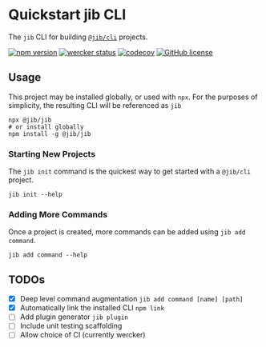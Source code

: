 # Quickstart jib CLI

The `jib` CLI for building [`@jib/cli`](https://github.com/jibcli/cli)
projects.

[![npm version](https://badge.fury.io/js/%40jib%2Fjib.svg)](https://badge.fury.io/js/%40jib%2Fjib)
[![wercker status](https://app.wercker.com/status/0f58790a09b5361bfc3546c8230e4201/s/master "wercker status")](https://app.wercker.com/project/byKey/0f58790a09b5361bfc3546c8230e4201)
[![codecov](https://codecov.io/gh/jibcli/jib/branch/master/graph/badge.svg)](https://codecov.io/gh/jibcli/jib)
[![GitHub license](https://img.shields.io/github/license/jibcli/jib.svg)](https://github.com/jibcli/jib/blob/master/LICENSE)

## Usage

This project may be installed globally, or used with `npx`. For the purposes of
simplicity, the resulting CLI will be referenced as `jib`

```shell
npx @jib/jib
# or install globally
npm install -g @jib/jib
```

### Starting New Projects

The `jib init` command is the quickest way to get started with a `@jib/cli` project.

```text
jib init --help
```

### Adding More Commands

Once a project is created, more commands can be added using `jib add command`.

```text
jib add command --help
```

## TODOs

- [x] Deep level command augmentation `jib add command [name] [path]`
- [x] Automatically link the installed CLI `npm link`
- [ ] Add plugin generator `jib plugin`
- [ ] Include unit testing scaffolding
- [ ] Allow choice of CI (currently wercker)
